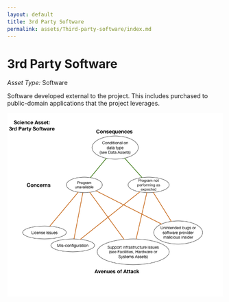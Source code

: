 ```yaml
---
layout: default
title: 3rd Party Software
permalink: assets/Third-party-software/index.md
---
```


# 3rd Party Software

*Asset Type:*  Software

Software developed external to the project.  This includes purchased to public-domain applications that the project leverages.

![3rd Party Software](../../diagrams/Third-party-software.png)
